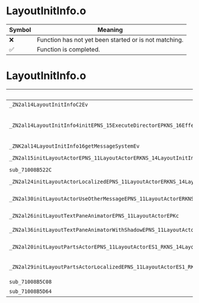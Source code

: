 # LayoutInitInfo.o
| Symbol | Meaning 
| ------------- | ------------- 
| :x: | Function has not yet been started or is not matching. 
| :white_check_mark: | Function is completed. 


# LayoutInitInfo.o
| Symbol (Mangled) | Symbol (Demangled) | Decompiled? |
| ------------- |  ------------- | ------------- |
| `_ZN2al14LayoutInitInfoC2Ev` | `al::LayoutInitInfo::LayoutInitInfo(void)` | :x: |
| `_ZN2al14LayoutInitInfo4initEPNS_15ExecuteDirectorEPKNS_16EffectSystemInfoEPNS_14SceneObjHolderEPKNS_13AudioDirectorEPNS_14CameraDirectorEPKNS_12LayoutSystemEPKNS_13MessageSystemEPKNS_13GamePadSystemEPNS_17PadRumbleDirectorE` | `al::LayoutInitInfo::init(al::ExecuteDirector *,al::EffectSystemInfo const*,al::SceneObjHolder *,al::AudioDirector const*,al::CameraDirector *,al::LayoutSystem const*,al::MessageSystem const*,al::GamePadSystem const*,al::PadRumbleDirector *)` | :x: |
| `_ZNK2al14LayoutInitInfo16getMessageSystemEv` | `al::LayoutInitInfo::getMessageSystem(void)const` | :x: |
| `_ZN2al15initLayoutActorEPNS_11LayoutActorERKNS_14LayoutInitInfoEPKcS6_` | `al::initLayoutActor(al::LayoutActor *,al::LayoutInitInfo const&,char const*,char const*)` | :x: |
| `sub_71008B522C` | `` | :x: |
| `_ZN2al24initLayoutActorLocalizedEPNS_11LayoutActorERKNS_14LayoutInitInfoEPKcS6_` | `al::initLayoutActorLocalized(al::LayoutActor *,al::LayoutInitInfo const&,char const*,char const*)` | :x: |
| `_ZN2al30initLayoutActorUseOtherMessageEPNS_11LayoutActorERKNS_14LayoutInitInfoEPKcS6_S6_` | `al::initLayoutActorUseOtherMessage(al::LayoutActor *,al::LayoutInitInfo const&,char const*,char const*,char const*)` | :x: |
| `_ZN2al26initLayoutTextPaneAnimatorEPNS_11LayoutActorEPKc` | `al::initLayoutTextPaneAnimator(al::LayoutActor *,char const*)` | :x: |
| `_ZN2al36initLayoutTextPaneAnimatorWithShadowEPNS_11LayoutActorEPKc` | `al::initLayoutTextPaneAnimatorWithShadow(al::LayoutActor *,char const*)` | :x: |
| `_ZN2al20initLayoutPartsActorEPNS_11LayoutActorES1_RKNS_14LayoutInitInfoEPKcS6_` | `al::initLayoutPartsActor(al::LayoutActor *,al::LayoutActor *,al::LayoutInitInfo const&,char const*,char const*)` | :x: |
| `_ZN2al29initLayoutPartsActorLocalizedEPNS_11LayoutActorES1_RKNS_14LayoutInitInfoEPKcS6_` | `al::initLayoutPartsActorLocalized(al::LayoutActor *,al::LayoutActor *,al::LayoutInitInfo const&,char const*,char const*)` | :x: |
| `sub_71008B5C08` | `` | :x: |
| `sub_71008B5D64` | `` | :x: |
